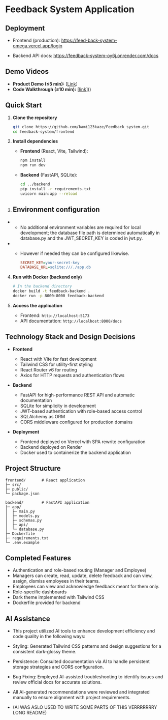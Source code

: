 # Feedback System Application


## Deployment

* Frontend (production): https://feed-back-system-omega.vercel.app/login

* Backend API docs: https://feedback-system-oy6j.onrender.com/docs

  
## Demo Videos

* **Product Demo (≤5 min):** [[Link](https://www.loom.com/share/140a7a31fb7544b390324f564e848147?sid=5c87e0a3-42fd-473c-85ef-c9045d22bb64)]
* **Code Walkthrough (≤10 min):** [[link](https://www.loom.com/share/2c9b2d2675a74639a3aa2eace79c2f0c?sid=7da31fa6-5a7c-4a4a-9b24-2afcfa5f04ff)]()

## Quick Start

1. **Clone the repository**

   ```bash
   git clone https://github.com/kami123kaze/Feedback_system.git
   cd feedback-system/frontend
   ```

2. **Install dependencies**

   * **Frontend** (React, Vite, Tailwind):

     ```bash
     npm install
     npm run dev
     ```
   * **Backend** (FastAPI, SQLite):

     ```bash
     cd ../backend
     pip install -r requirements.txt
     uvicorn main:app --reload
     ```

3. ## Environment configuration

* * No additional environment variables are required for local development; the database file path is determined automatically in database.py and the JWT_SECRET_KEY is coded in jwt.py.
* * However if needed they can be configured likewise.

     ```ini
     SECRET_KEY=your-secret-key
     DATABASE_URL=sqlite:///./app.db
     ```

4. **Run with Docker (backend only)**

   ```bash
   # In the backend directory
   docker build -t feedback-backend .
   docker run -p 8000:8000 feedback-backend
   ```

5. **Access the application**

   * Frontend: `http://localhost:5173`
   * API documentation: `http://localhost:8000/docs`

## Technology Stack and Design Decisions

* **Frontend**

  * React with Vite for fast development
  * Tailwind CSS for utility-first styling
  * React Router v6 for routing
  * Axios for HTTP requests and authentication flows

* **Backend**

  * FastAPI for high-performance REST API and automatic documentation
  * SQLite for simplicity in development 
  * JWT-based authentication with role-based access control
  * SQLAlchemy as ORM
  * CORS middleware configured for production domains

* **Deployment**

  * Frontend deployed on Vercel with SPA rewrite configuration
  * Backend deployed on Render
  * Docker used to containerize the backend application

## Project Structure

```
frontend/       # React application
├─ src/
├─ public/
└─ package.json

backend/        # FastAPI application
├─ app/
│  ├─ main.py
│  ├─ models.py
│  ├─ schemas.py
│  ├─ api/
│  └─ database.py
├─ Dockerfile
├─ requirements.txt
└─ .env.example
```

## Completed Features

* Authentication and role-based routing (Manager and Employee)
* Managers can create, read, update, delete feedback and can view, assign, dismiss employees in their teams.
* Employees can view and acknowledge feedback meant for them only.
* Role-specific dashboards
* Dark theme implemented with Tailwind CSS
* Dockerfile provided for backend

## AI Assistance

* This project utilized AI tools to enhance development efficiency and code quality in the following ways:

* Styling: Generated Tailwind CSS patterns and design suggestions for a consistent dark-glossy theme.

* Persistence: Consulted documentation via AI to handle persistent storage strategies and CORS configuration.

* Bug Fixing: Employed AI-assisted troubleshooting to identify issues and review official docs for accurate solutions.

* All AI-generated recommendations were reviewed and integrated manually to ensure alignment with project requirements.
  
* (AI WAS ASLO USED TO WRITE SOME  PARTS OF THIS VERRRRRRRY LONG README)

